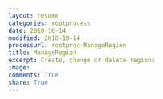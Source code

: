 ```yaml
---
layout: resume
categories: rootprocess
date: 2018-10-14
modified: 2018-10-14
processurl: rootproc-ManageRegion
title: ManageRegion
excerpt: Create, change or delete regions
image: 
comments: True
share: True
---
```

